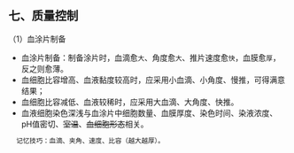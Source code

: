 ## 七、质量控制
（1）血涂片制备
* 血涂片制备：制备涂片时，血滴愈`大`、角度愈`大`、推片速度愈`快`，血膜愈`厚`，反之则愈薄。
* 血细胞比容增高、血液黏度较高时，应采用小血滴、小角度、慢推，可得满意结果；
* 血细胞比容减低、血液较稀时，应采用大血滴、大角度、快推。
* 血液细胞染色深浅与血涂片中细胞数量、血膜厚度、染色时间、染液浓度、pH值密切、~~室温~~、~~血细胞形态~~相关。

```bash
  记忆技巧：血滴、夹角、速度、比容（越大越厚）。
  ```